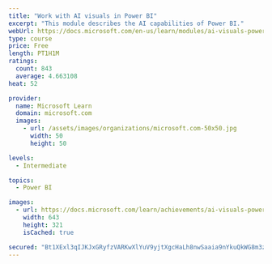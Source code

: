 ```yaml
---
title: "Work with AI visuals in Power BI"
excerpt: "This module describes the AI capabilities of Power BI."
webUrl: https://docs.microsoft.com/en-us/learn/modules/ai-visuals-power-bi/
type: course
price: Free
length: PT1H1M
ratings:
  count: 843
  average: 4.663108
heat: 52

provider:
  name: Microsoft Learn
  domain: microsoft.com
  images:
    - url: /assets/images/organizations/microsoft.com-50x50.jpg
      width: 50
      height: 50

levels:
  - Intermediate

topics:
  - Power BI

images:
  - url: https://docs.microsoft.com/learn/achievements/ai-visuals-power-bi-social.png
    width: 643
    height: 321
    isCached: true

secured: "Bt1XExl3qIJKJxGRyfzVARKwXlYuV9yjtXgcHaLh8nwSaaia9nYkuQkWG8m3zyCLcoccETCQRCVEo/4/pmrBTBZazOZQuSkkfvjc0WoKkSQ3AAfmg62J3X4mBy/NGvAqJL0Q9gXu+eg4ter7+1CInApuFgZekJ9Ct/UuAxd10+oE4uzI7sT3zilGd2Wml7jKSslnLOk1Sa+SBYX4OfrVM5AKTQx02kaZt9MGMT132jZQ9mr5Z7xU+S1L19Llq3/Gas58TfSxyZ/kcYY99ekLVq4mGC2KWP+f2SXeeXVOF4nmMrk1XY61Pik/OK5nLwcPVYflIYfDTQAqsguN9Wp7Ywt2wsICywsGggaqDlcKTzsm4NkFnlOxDjZyZnhe125pFtlhtx8qrjSPjI9nvmPmT9bYKhdG0HHAgv6WG2MIBNA=;uTjA01/+NCV9I3E5rTkbVw=="
---
```


